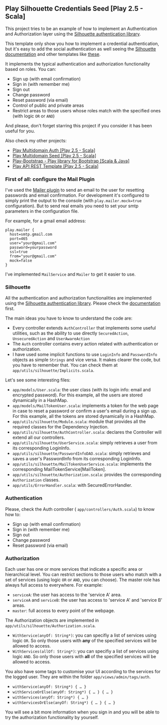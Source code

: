## Play Silhouette Credentials Seed [Play 2.5 - Scala]

This project tries to be an example of how to implement an Authentication and Authorization layer using the [Silhouette authentication library](http://silhouette.mohiva.com).

This template only show you how to implement a credential authentication, but it's easy to add the social authentication as well seeing the [Silhouette documentation](http://silhouette.mohiva.com/docs) and other templates like [these](http://silhouette.mohiva.com/docs/examples).

It implements the typical authentication and authorization functionality based on roles. You can:

* Sign up (with email confirmation)
* Sign in (with remember me)
* Sign out
* Change password
* Reset password (via email)
* Control of public and private areas
* Restrict areas to those users whose roles match with the specified ones (with logic `OR` or `AND`)


And please, don't forget starring this project if you consider it has been useful for you.

Also check my other projects:

* [Play Multidomain Auth [Play 2.5 - Scala]](https://github.com/adrianhurt/play-multidomain-auth)
* [Play Multidomain Seed [Play 2.5 - Scala]](https://github.com/adrianhurt/play-multidomain-seed)
* [Play-Bootstrap - Play library for Bootstrap [Scala & Java]](https://adrianhurt.github.io/play-bootstrap)
* [Play API REST Template [Play 2.5 - Scala]](https://github.com/adrianhurt/play-api-rest-seed)

### First of all: configure the Mail Plugin

I've used the [Mailer plugin](https://github.com/playframework/play-mailer) to send an email to the user for resetting passwords and email confirmation. For development it's configured to simply print the output to the console (with `play.mailer.mock=true` configuration). But to send real emails you need to set your smtp parameters in the configuration file.

For example, for a gmail email address:

    play.mailer {
      host=smtp.gmail.com
      port=465
      user="your@gmail.com"
      password=yourpassword
      ssl=true
      from="your@gmail.com"
      mock=false
    }

I've implemented `MailService` and `Mailer` to get it easier to use.

### Silhouette

All the authentication and authorization functionalities are implemented using the [Silhouette authentication library](http://silhouette.mohiva.com). Please check the [documentation](http://silhouette.mohiva.com/docs) first.

The main ideas you have to know to understand the code are:

* Every controller extends `AuthController` that implements some useful utilities, such as the ability to use directly `SecuredAction`, `UnsecuredAction` and `UserAwareAction`
* The `Auth` controller contains every action related with authentication or authorization.
* I have used some implicit functions to use `LoginInfo` and `PasswordInfo` objects as simple `Strings` and vice versa. It makes clearer the code, but you have to remember that. You can check them at `app/utils/silhouette/Implicits.scala`.

Let's see some interesting files:

* `app/models/User.scala`: the user class (with its login info: email and encrypted password). For this example, all the users are stored dynamically in a HashMap.
* `app/models/MailTokenUser.scala`: implements a token for the web page in case to reset a password or confirm a user's email during a sign up. For this example, all the tokens are stored dynamically in a HashMap.
* `app/utils/silhouette/Module.scala`: module that provides all the required classes for the Dependency Injection.
* `app/utils/silhouette/AuthController.scala`: declares the Controller will extend all our controllers.
* `app/utils/silhouette/UserService.scala`: simply retrieves a user from its corresponding LoginInfo.
* `app/utils/silhouette/PasswordInfoDAO.scala`: simply retrieves and saves a user's PasswordInfo from its corresponding LoginInfo.
* `app/utils/silhouette/MailTokenUserService.scala`: implements the corresponding MailTokenService[MailToken].
* `app/utils/silhouette/Authorization.scala`: provides the corresponding `Authorization` classes.
* `app/utils/ErrorHandler.scala`: with SecuredErrorHandler.

### Authentication

Please, check the Auth controller ( `app/controllers/Auth.scala`) to know how to:

* Sign up (with email confirmation)
* Sign in (with remember me)
* Sign out
* Change password
* Reset password (via email)

### Authorization

Each user has one or more services that indicate a specific area or hierarchical level. You can restrict sections to those users who match with a set of services (using logic `OR` or `AND`, you can choose). The master role has always full access to everywhere. For example:

* `serviceA`: the user has access to the 'service A' area.
* `serviceA` and `serviceB`: the user has access to 'service A' and 'service B' areas.
* `master`: full access to every point of the webpage.

The Authorization objects are implemented in `app/utils/silhouette/Authorization.scala`.

* `WithService(anyOf: String*)`: you can specifiy a list of services using logic `OR`. So only those users with __any__ of the specified services will be allowed to access.
* `WithServices(allOf: String*)`: you can specifiy a list of services using logic `AND`. So only those users with __all__ of the specified services will be allowed to access.

You also have some tags to customise your UI according to the services for the logged user. They are within the folder `app/views/admin/tags/auth`.

* `withService(anyOf: String*) { … }`
* `withServiceOrElse(anyOf: String*) { … } { … }`
* `withServices(anyOf: String*) { … }`
* `withServicesOrElse(anyOf: String*) { … } { … }`

You will see a bit more information when you sign in and you will be able to try the authorization functionality by yourself.
